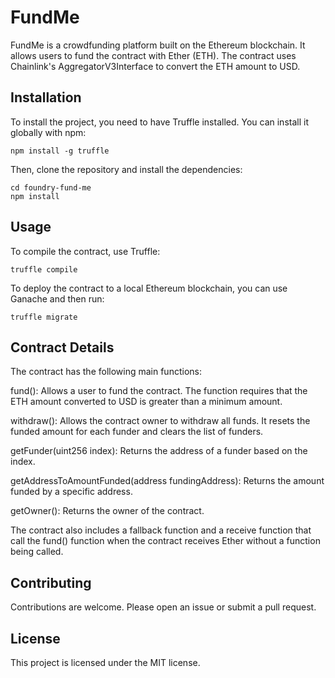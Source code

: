# FundMe
FundMe is a crowdfunding platform built on the Ethereum blockchain. It allows users to fund the contract with Ether (ETH). The contract uses Chainlink's AggregatorV3Interface to convert the ETH amount to USD.

## Installation
To install the project, you need to have Truffle installed. You can install it globally with npm:
```
npm install -g truffle
```
Then, clone the repository and install the dependencies:
```git clone https://github.com/mojalil/foundry-fund-me.git
cd foundry-fund-me
npm install
```

## Usage
To compile the contract, use Truffle:

```
truffle compile
```
To deploy the contract to a local Ethereum blockchain, you can use Ganache and then run:

```
truffle migrate
```

## Contract Details
The contract has the following main functions:

fund(): Allows a user to fund the contract. The function requires that the ETH amount converted to USD is greater than a minimum amount.

withdraw(): Allows the contract owner to withdraw all funds. It resets the funded amount for each funder and clears the list of funders.

getFunder(uint256 index): Returns the address of a funder based on the index.

getAddressToAmountFunded(address fundingAddress): Returns the amount funded by a specific address.

getOwner(): Returns the owner of the contract.

The contract also includes a fallback function and a receive function that call the fund() function when the contract receives Ether without a function being called.

## Contributing
Contributions are welcome. Please open an issue or submit a pull request.

## License
This project is licensed under the MIT license.

